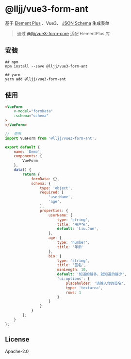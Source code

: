 # @lljj/vue3-form-ant

基于 [Element Plus](https://element-plus.org/) 、Vue3、 [JSON Schema](https://json-schema.org/understanding-json-schema/index.html) 生成表单

> 通过 [@lljj/vue3-form-core](https://github.com/lljj-x/vue-json-schema-form/tree/master/packages/lib/vue3/vue3-core) 适配 ElementPlus 库

## 安装

```ssh
## npm
npm install --save @lljj/vue3-form-ant

## yarn
yarn add @lljj/vue3-form-ant
```

## 使用
```html
<VueForm
    v-model="formData"
    :schema="schema"
>
</VueForm>
```

```js
//  使用
import VueForm from '@lljj/vue3-form-ant';

export default {
    name: 'Demo',
    components: {
        VueForm
    },
    data() {
        return {
            formData: {},
            schema: {
                type: 'object',
                required: [
                    'userName',
                    'age',
                ],
                properties: {
                    userName: {
                        type: 'string',
                        title: '用户名',
                        default: 'Liu.Jun',
                    },
                    age: {
                        type: 'number',
                        title: '年龄'
                    },
                    bio: {
                        type: 'string',
                        title: '签名',
                        minLength: 10,
                        default: '知道的越多、就知道的越少',
                        'ui:options': {
                            placeholder: '请输入你的签名',
                            type: 'textarea',
                            rows: 1
                        }
                    }
                }
            }
        };
    }
};
```

## License
Apache-2.0
